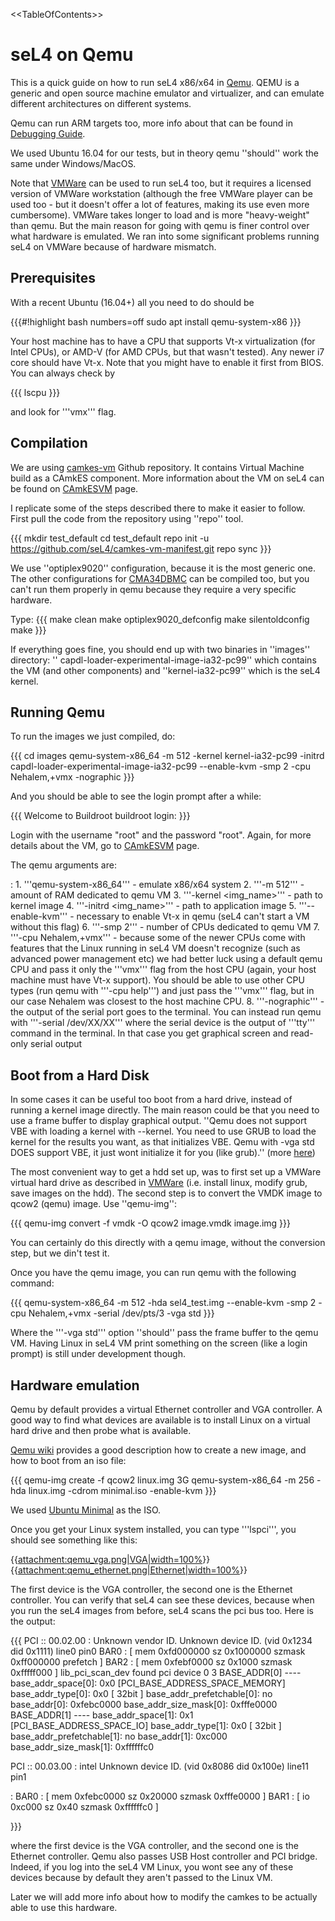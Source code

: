 &lt;&lt;TableOfContents&gt;&gt;

# seL4 on Qemu


This is a quick guide on how to run seL4 x86/x64 in
[Qemu](http://www.qemu.org/). QEMU is a generic and open source
machine emulator and virtualizer, and can emulate different
architectures on different systems.

Qemu can run ARM targets too, more info about that can be found in
[Debugging Guide](https://wiki.sel4.systems/Debugging%20guide#Qemu).

We used Ubuntu 16.04 for our tests, but in theory qemu ''should'' work
the same under Windows/MacOS.

Note that [VMWare](https://wiki.sel4.systems/Hardware/VMware)
can be used to run seL4 too, but it requires a licensed version of
VMWare workstation (although the free VMWare player can be used too -
but it doesn't offer a lot of features, making its use even more
cumbersome). VMWare takes longer to load and is more "heavy-weight" than
qemu. But the main reason for going with qemu is finer control over what
hardware is emulated. We ran into some significant problems running seL4
on VMWare because of hardware mismatch.

## Prerequisites


With a recent Ubuntu (16.04+) all you need to do should be

{{{\#!highlight bash numbers=off sudo apt install qemu-system-x86 }}}

Your host machine has to have a CPU that supports Vt-x virtualization
(for Intel CPUs), or AMD-V (for AMD CPUs, but that wasn't tested). Any
newer i7 core should have Vt-x. Note that you might have to enable it
first from BIOS. You can always check by

{{{ lscpu }}}

and look for '''vmx''' flag.

## Compilation


We are using [camkes-vm](https://github.com/seL4/camkes-vm)
Github repository. It contains Virtual Machine build as a CAmkES
component. More information about the VM on seL4 can be found on
[CAmkESVM](https://wiki.sel4.systems/CAmkESVM) page.

I replicate some of the steps described there to make it easier to
follow. First pull the code from the repository using ''repo'' tool.

{{{ mkdir test\_default cd test\_default repo init -u
<https://github.com/seL4/camkes-vm-manifest.git> repo sync }}}

We use ''optiplex9020'' configuration, because it is the most generic
one. The other configurations for
[CMA34DBMC](https://wiki.sel4.systems/CMA34DBMC) can be
compiled too, but you can't run them properly in qemu because they
require a very specific hardware.

Type: {{{ make clean make optiplex9020\_defconfig make silentoldconfig
make }}}

If everything goes fine, you should end up with two binaries in
''images'' directory: '' capdl-loader-experimental-image-ia32-pc99''
which contains the VM (and other components) and ''kernel-ia32-pc99''
which is the seL4 kernel.

## Running Qemu


To run the images we just compiled, do:

{{{ cd images qemu-system-x86\_64 -m 512 -kernel kernel-ia32-pc99
-initrd capdl-loader-experimental-image-ia32-pc99 --enable-kvm -smp 2
-cpu Nehalem,+vmx -nographic }}}

And you should be able to see the login prompt after a while:

{{{ Welcome to Buildroot buildroot login: }}}

Login with the username "root" and the password "root". Again, for more
details about the VM, go to
[CAmkESVM](https://wiki.sel4.systems/CAmkESVM) page.

The qemu arguments are:

:   1.  '''qemu-system-x86\_64''' - emulate x86/x64 system
    2.  '''-m 512''' - amount of RAM dedicated to qemu VM
    3.  '''-kernel &lt;img\_name&gt;''' - path to kernel image
    4.  '''-initrd &lt;img\_name&gt;''' - path to application image
    5.  '''--enable-kvm''' - necessary to enable Vt-x in qemu (seL4
        can't start a VM without this flag)
    6.  '''-smp 2''' - number of CPUs dedicated to qemu VM
    7.  '''-cpu Nehalem,+vmx''' - because some of the newer CPUs come
        with features that the Linux running in seL4 VM doesn't
        recognize (such as advanced power management etc) we had better
        luck using a default qemu CPU and pass it only the '''vmx'''
        flag from the host CPU (again, your host machine must have
        Vt-x support). You should be able to use other CPU types (run
        qemu with '''-cpu help''') and just pass the '''vmx''' flag, but
        in our case Nehalem was closest to the host machine CPU.
    8.  '''-nographic''' - the output of the serial port goes to
        the terminal. You can instead run qemu with '''-serial
        /dev/XX/XX''' where the serial device is the output of '''tty'''
        command in the terminal. In that case you get graphical screen
        and read-only serial output

## Boot from a Hard Disk


In some cases it can be useful too boot from a hard drive, instead of
running a kernel image directly. The main reason could be that you need
to use a frame buffer to display graphical output. ''Qemu does not
support VBE with loading a kernel with --kernel. You need to use GRUB to
load the kernel for the results you want, as that initializes VBE. Qemu
with -vga std DOES support VBE, it just wont initialize it for you (like
grub).'' (more
[here](http://f.osdev.org/viewtopic.php?f=1&t=27927))

The most convenient way to get a hdd set up, was to first set up a
VMWare virtual hard drive as described in
[VMWare](https://wiki.sel4.systems/Hardware/VMware) (i.e.
install linux, modify grub, save images on the hdd). The second step is
to convert the VMDK image to qcow2 (qemu) image. Use ''qemu-img'':

{{{ qemu-img convert -f vmdk -O qcow2 image.vmdk image.img }}}

You can certainly do this directly with a qemu image, without the
conversion step, but we din't test it.

Once you have the qemu image, you can run qemu with the following
command:

{{{ qemu-system-x86\_64 -m 512 -hda sel4\_test.img --enable-kvm -smp 2
-cpu Nehalem,+vmx -serial /dev/pts/3 -vga std }}}

Where the '''-vga std''' option ''should'' pass the frame buffer to the
qemu VM. Having Linux in seL4 VM print something on the screen (like a
login prompt) is still under development though.

## Hardware emulation


Qemu by default provides a virtual Ethernet controller and VGA
controller. A good way to find what devices are available is to install
Linux on a virtual hard drive and then probe what is available.

[Qemu wiki](https://en.wikibooks.org/wiki/QEMU/Images#Creating_an_image) provides a good description how to create a new image, and how
to boot from an iso file:

{{{ qemu-img create -f qcow2 linux.img 3G qemu-system-x86\_64 -m 256
-hda linux.img -cdrom minimal.iso -enable-kvm }}}

We used
[Ubuntu Minimal](https://help.ubuntu.com/community/Installation/MinimalCD) as the ISO.

Once you get your Linux system installed, you can type '''lspci''', you
should see something like this:

{{[attachment:qemu\_vga.png|VGA|width=100%](attachment:qemu_vga.png%7CVGA%7Cwidth=100%)}}
{{[attachment:qemu\_ethernet.png|Ethernet|width=100%](attachment:qemu_ethernet.png%7CEthernet%7Cwidth=100%)}}

The first device is the VGA controller, the second one is the Ethernet
controller. You can verify that seL4 can see these devices, because when
you run the seL4 images from before, seL4 scans the pci bus too. Here is
the output:

{{{ PCI :: 00.02.00 : Unknown vendor ID. Unknown device ID. (vid 0x1234
did 0x1111) line0 pin0 BAR0 : \[ mem 0xfd000000 sz 0x1000000 szmask
0xff000000 prefetch \] BAR2 : \[ mem 0xfebf0000 sz 0x1000 szmask
0xfffff000 \] lib\_pci\_scan\_dev found pci device 0 3 BASE\_ADDR\[0\]
---- base\_addr\_space\[0\]: 0x0 \[PCI\_BASE\_ADDRESS\_SPACE\_MEMORY\]
base\_addr\_type\[0\]: 0x0 \[ 32bit \] base\_addr\_prefetchable\[0\]: no
base\_addr\[0\]: 0xfebc0000 base\_addr\_size\_mask\[0\]: 0xfffe0000
BASE\_ADDR\[1\] ---- base\_addr\_space\[1\]: 0x1
\[PCI\_BASE\_ADDRESS\_SPACE\_IO\] base\_addr\_type\[1\]: 0x0 \[ 32bit \]
base\_addr\_prefetchable\[1\]: no base\_addr\[1\]: 0xc000
base\_addr\_size\_mask\[1\]: 0xffffffc0

PCI :: 00.03.00 : intel Unknown device ID. (vid 0x8086 did 0x100e) line11 pin1

:   BAR0 : \[ mem 0xfebc0000 sz 0x20000 szmask 0xfffe0000 \] BAR1 : \[
    io 0xc000 sz 0x40 szmask 0xffffffc0 \]

}}}

where the first device is the VGA controller, and the second one is the
Ethernet controller. Qemu also passes USB Host controller and PCI
bridge. Indeed, if you log into the seL4 VM Linux, you wont see any of
these devices because by default they aren't passed to the Linux VM.

Later we will add more info about how to modify the camkes to be
actually able to use this hardware.
